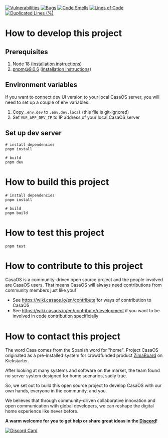 [![Vulnerabilities](https://sonarcloud.io/api/project_badges/measure?project=IceWhaleTech_CasaOS-UI&metric=vulnerabilities)](https://sonarcloud.io/summary/new_code?id=IceWhaleTech_CasaOS-UI)
[![Bugs](https://sonarcloud.io/api/project_badges/measure?project=IceWhaleTech_CasaOS-UI&metric=bugs)](https://sonarcloud.io/summary/new_code?id=IceWhaleTech_CasaOS-UI)
[![Code Smells](https://sonarcloud.io/api/project_badges/measure?project=IceWhaleTech_CasaOS-UI&metric=code_smells)](https://sonarcloud.io/summary/new_code?id=IceWhaleTech_CasaOS-UI)
[![Lines of Code](https://sonarcloud.io/api/project_badges/measure?project=IceWhaleTech_CasaOS-UI&metric=ncloc)](https://sonarcloud.io/summary/new_code?id=IceWhaleTech_CasaOS-UI)
[![Duplicated Lines (%)](https://sonarcloud.io/api/project_badges/measure?project=IceWhaleTech_CasaOS-UI&metric=duplicated_lines_density)](https://sonarcloud.io/summary/new_code?id=IceWhaleTech_CasaOS-UI)

# How to develop this project

## Prerequisites
1. Node 18 ([installation instructions](https://github.com/nvm-sh/nvm?tab=readme-ov-file#usage))
2. pnpm@9.0.6 ([installation instructions](https://pnpm.io/installation))

## Environment variables
If you want to connect dev UI version to your local CasaOS server, you will need to set up a couple of env variables:
1. Copy `.env.dev` to `.env.dev.local` (this file is git-ignored)
2. Set `VUE_APP_DEV_IP` to IP address of your local CasaOS server

## Set up dev server
```shell
# install dependencies
pnpm install

# build
pnpm dev 
```

# How to build this project

```shell
# install dependencies
pnpm install

# build
pnpm build 
```

# How to test this project

```shell
pnpm test
```

# How to contribute to this project

CasaOS is a community-driven open source project and the people involved are CasaOS users. That means CasaOS will always
need contributions from community members just like you!

- See <https://wiki.casaos.io/en/contribute> for ways of contribution to CasaOS
- See <https://wiki.casaos.io/en/contribute/development> if you want to be involved in code contribution specificially


# How to contact this project

The word Casa comes from the Spanish word for "home". Project CasaOS originated as a pre-installed system for
crowdfunded product [ZimaBoard](https://www.zimaboard.com) on Kickstarter.

After looking at many systems and software on the market, the team found no server system designed for home scenarios,
sadly true.

So, we set out to build this open source project to develop CasaOS with our own hands, everyone in the community, and
you.

We believes that through community-driven collaborative innovation and open communication with global developers, we can
reshape the digital home experience like never before.

**A warm welcome for you to get help or share great ideas in the [Discord](https://discord.gg/knqAbbBbeX)!**

[![Discord Card](https://discordapp.com/api/guilds/884667213326463016/widget.png?style=banner2)](https://discord.gg/knqAbbBbeX)